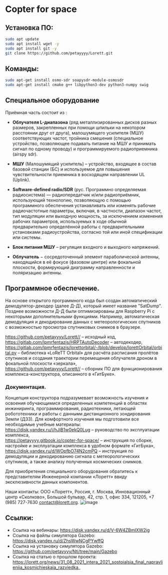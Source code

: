 # Copter for space
## Установка ПО:
```bash
sudo apt update
sudo apt install wget -y
sudo apt install git -y
git clone https://github.com/petayyyy/Lorett.git
```
## Команды:  
```bash
sudo apt-get install osmo-sdr soapysdr-module-osmosdr  
sudo apt-get install cmake g++ libpython3-dev python3-numpy swig
```
## Специальное оборудование 
Приёмная часть состоит из :  
* **Облучателя L-диапазона** (ряд металлизированных дисков разных размеров, закрепленных при помощи шпильки на некотором расстоянии друг от друга), малошумящего усилителя (МШУ) соответствующих частот, тройника смешения (специальное устройство, позволяющее подавать питание на МШУ и принимать сигнал по одному проводу) и программируемого радиоприемника (airspy sdr).  
  
* **МШУ** (Малошумящий усилитель) – устройство, входящее в состав базовой станции (БС) и используемое для повышения чувствительности приемника в восходящем направлении UL (Uplink).  
  
* **Software-defined radio/SDR** (рус. Программно определяемая радиосистема) — радиопередатчик и/или радиоприёмник, использующий технологию, позволяющую с помощью программного обеспечения устанавливать или изменять рабочие радиочастотные параметры, включая, в частности, диапазон частот, тип модуляции или выходную мощность, за исключением изменения рабочих параметров, используемых в ходе обычной предварительно определённой работы с предварительными установками радиоустройства, согласно той или иной спецификации или системы.  
  
* **Блок питания МШУ** – регуляция входного и выходного напряжений.  
  
* **Облучатель** − сосредоточенный элемент параболической антенны, находящийся в её фокусе (фазовом центре) или фокальной плоскости, формирующий диаграмму направленности и поляризацию антенны.  

## Программное обеспечение.
На основе открытого программного кода был создан автоматический демодулятор-декодер (далее Д-Д), который имеет название "SatDump". Позднее возможности Д-Д были оптимизированы для Raspberry Pi с некоторыми дополнительными функциями. Например, автоматическая демодуляция и декодирование данных с метеорологических спутников с возможностью просмотра спутниковых снимков в браузере.  
  
https://github.com/petayyyy/Lorett// – исходный код,  
https://gitlab.com/lpmrfentazis/HRPTAutoDecoder – автодекодер,  
https://gitlab.com/lpmrfentazis/lorettorbital/-/blob/develop/lorettOrbital/orbital.py – библиотека «LoReTT Orbital» для расчёта расписания пролётов спутников и создания траектории перемещения облучателя дроном в фокальной плоскости «зеркала»,  
https://github.com/petayyyy/Lorett// – сборник ПО для функционирования комплекса-конструктора, описанного в «ГитБуке».

### Документация.
Концепция конструктора подразумевает возможность изучения и освоения обучающимися определенных компетенций в областях инжиниринга, программирования, радиотехники, летающей робототехники и работы с данными дистанционного зондирования Земли (ДЗЗ). Для комфортного изучения мы подготовили все необходимые учебные материалы:  
https://disk.yandex.ru/i/hJjB1w0ekQ0Lug – руководство по эксплуатации комплекса,  
https://petayyyy.gitbook.io/copter-for-space/ – инструкция по сборке, настройке и эксплуатации комплекса в удобном формате «ГитБука»,  
https://disk.yandex.ru/d/WOpfbO74N2cmPQ – инструкция по демодуляции и декодированию сигнала с метеорологических спутников, а также анализу полученных космических снимков.

Для приобретения специального оборудования обратитесь к представителям Инженерной компании «Лоретт» ввиду эксклюзивности данных компонентов.   

Наши контакты: ООО «Лоретт», Россия, г. Москва, Инновационный центр «Сколково», Большой бульвар, 42, стр. 1, офис 334, 121205, +7 (985) 727-7630 contact@lorett.org. 
![image](https://user-images.githubusercontent.com/47917455/192191680-17f320b2-5eeb-4cb9-b11b-8b5cc5905faa.png)

## Ссылки:
* Ссылка на вебинары: https://disk.yandex.ru/d/V-6W4ZBmIXW2ig
* Ссылка на файлы симулятора Gazebo: https://disk.yandex.ru/d/ZhsWwNCgPYwffQ
* Ссылка на установку симулятора Gazebo: https://github.com/petayyyy/Nti/tree/main/Gazebo
* Ссылка на статью о прошлом проекта: https://lorett.org/news/31_08_2021_intera_2021_sostoialsia_final_napravlieniia_kosmichieskaia_razviedka_
